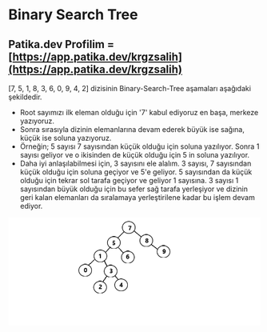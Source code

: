 # Binary Search Tree
## Patika.dev Profilim = [https://app.patika.dev/krgzsalih](https://app.patika.dev/krgzsalih)

[7, 5, 1, 8, 3, 6, 0, 9, 4, 2] dizisinin Binary-Search-Tree aşamaları aşağıdaki şekildedir.

- Root sayımızı ilk eleman olduğu için '7' kabul ediyoruz en başa, merkeze yazıyoruz.
- Sonra sırasıyla dizinin elemanlarına devam ederek büyük ise sağına, küçük ise soluna yazıyoruz.
- Örneğin; 5 sayısı 7 sayısından küçük olduğu için soluna yazılıyor. Sonra 1 sayısı geliyor ve o ikisinden de küçük olduğu için 5 in soluna yazılıyor.
- Daha iyi anlaşılabilmesi için, 3 sayısını ele alalım. 3 sayısı, 7 sayısından küçük olduğu için soluna geçiyor ve 5'e geliyor. 5 sayısından da küçük olduğu için tekrar sol tarafa geçiyor ve geliyor 1 sayısına. 3 sayısı 1 sayısından büyük olduğu için bu sefer sağ tarafa yerleşiyor ve dizinin geri kalan elemanları da sıralamaya yerleştirilene kadar bu işlem devam ediyor.

![image](binarySearchTree.png "binarySearchTree")